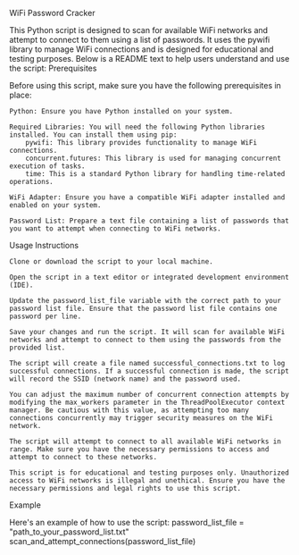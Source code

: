 WiFi Password Cracker

This Python script is designed to scan for available WiFi networks and attempt to connect to them using a list of passwords. It uses the pywifi library to manage WiFi connections and is designed for educational and testing purposes. Below is a README text to help users understand and use the script:
Prerequisites

Before using this script, make sure you have the following prerequisites in place:

    Python: Ensure you have Python installed on your system.

    Required Libraries: You will need the following Python libraries installed. You can install them using pip:
        pywifi: This library provides functionality to manage WiFi connections.
        concurrent.futures: This library is used for managing concurrent execution of tasks.
        time: This is a standard Python library for handling time-related operations.

    WiFi Adapter: Ensure you have a compatible WiFi adapter installed and enabled on your system.

    Password List: Prepare a text file containing a list of passwords that you want to attempt when connecting to WiFi networks.

Usage Instructions

    Clone or download the script to your local machine.

    Open the script in a text editor or integrated development environment (IDE).

    Update the password_list_file variable with the correct path to your password list file. Ensure that the password list file contains one password per line.

    Save your changes and run the script. It will scan for available WiFi networks and attempt to connect to them using the passwords from the provided list.

    The script will create a file named successful_connections.txt to log successful connections. If a successful connection is made, the script will record the SSID (network name) and the password used.

    You can adjust the maximum number of concurrent connection attempts by modifying the max_workers parameter in the ThreadPoolExecutor context manager. Be cautious with this value, as attempting too many connections concurrently may trigger security measures on the WiFi network.

    The script will attempt to connect to all available WiFi networks in range. Make sure you have the necessary permissions to access and attempt to connect to these networks.

    This script is for educational and testing purposes only. Unauthorized access to WiFi networks is illegal and unethical. Ensure you have the necessary permissions and legal rights to use this script.

Example

Here's an example of how to use the script:
password_list_file = "path_to_your_password_list.txt"
scan_and_attempt_connections(password_list_file)

